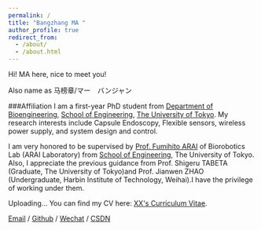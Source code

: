 ```yaml
---
permalink: /
title: "Bangzhang MA "
author_profile: true
redirect_from: 
  - /about/
  - /about.html
---
```


Hi! MA here, nice to meet you!

Also name as 马榜章/マー　バンジャン

###Affiliation
I am a first-year PhD student from [Department of Bioengineering](https://bioeng.t.u-tokyo.ac.jp/),  [School of Engineering](https://www.t.u-tokyo.ac.jp/), [The University of Tokyo](https://www.u-tokyo.ac.jp/en/index.html). My research interests include Capsule Endoscopy, Flexible sensors, wireless power supply, and system design and control.

I am very honored to be supervised by [Prof. Fumihito ARAI](https://www.biorobotics.t.u-tokyo.ac.jp/member/members_arai.html) of Biorobotics Lab (ARAI Laboratory) from [School of Engineering](https://www.t.u-tokyo.ac.jp/), The University of Tokyo. Also, I appreciate the previous guidance from Prof. Shigeru TABETA (Graduate, The University of Tokyo)and Prof. Jianwen ZHAO (Undergraduate, Harbin Institute of Technology, Weihai).I have the privilege of working under them.

Uploading...
You can find my CV here: [XX's Curriculum Vitae](../assets/Curriculum_Vitae.pdf).

[Email](mailto:XX@stu.pku.edu.cn) / [Github](https://github.com/QiuDi233) / [Wechat](../images/wechat.jpg) / [CSDN](https://blog.csdn.net/qd1813100174?spm=1000.2115.3001.5343)
